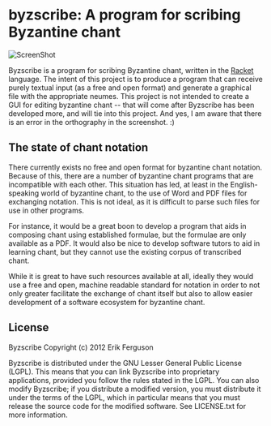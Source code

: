 # byzscribe: A program for scribing Byzantine chant

![ScreenShot](https://raw.github.com/muraiki/byzscribe/master/byzchant2.png)

Byzscribe is a program for scribing Byzantine chant, written in the [Racket](http://racket-lang.org) language. The intent of this project is to produce a program that can receive purely textual input (as a free and open format) and generate a graphical file with the appropriate neumes. This project is not intended to create a GUI for editing byzantine chant -- that will come after Byzscribe has been developed more, and will tie into this project. And yes, I am aware that there is an error in the orthography in the screenshot. :)

## The state of chant notation

There currently exists no free and open format for byzantine chant notation. Because of this, there are a number of byzantine chant programs that are incompatible with each other. This situation has led, at least in the English-speaking world of byzantine chant, to the use of Word and PDF files for exchanging notation. This is not ideal, as it is difficult to parse such files for use in other programs.

For instance, it would be a great boon to develop a program that aids in composing chant using established formulae, but the formulae are only available as a PDF. It would also be nice to develop software tutors to aid in learning chant, but they cannot use the existing corpus of transcribed chant.

While it is great to have such resources available at all, ideally they would use a free and open, machine readable standard for notation in order to not only greater facilitate the exchange of chant itself but also to allow easier development of a software ecosystem for byzantine chant.

## License

Byzscribe
Copyright (c) 2012 Erik Ferguson

Byzscribe is distributed under the GNU Lesser General Public License (LGPL). This means that you can link Byzscribe into proprietary applications, provided you follow the rules stated in the LGPL. You can also modify Byzscribe; if you distribute a modified version, you must distribute it under the terms of the LGPL, which in particular means that you must release the source code for the modified software. See LICENSE.txt for more information.
